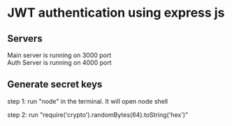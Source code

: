 # JWT authentication using express js

## Servers
Main server is running on 3000 port         
Auth Server is running on 4000 port

## Generate secret keys
step 1: run "node" in the terminal. It will open node shell         

step 2: run "require('crypto').randomBytes(64).toString('hex')"


